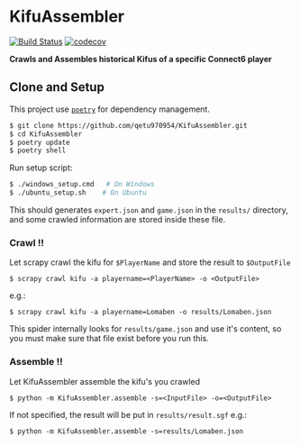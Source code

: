 # KifuAssembler

[![Build Status](https://travis-ci.com/qetu970954/KifuAssembler.svg?branch=master)](https://travis-ci.com/qetu970954/KifuAssembler)     [![codecov](https://codecov.io/gh/qetu970954/LittleGolemCralwer/branch/master/graph/badge.svg)](https://codecov.io/gh/qetu970954/LittleGolemCralwer)



**Crawls and Assembles historical Kifus of a specific Connect6 player**


## Clone and Setup 
This project use [`poetry`](https://python-poetry.org/docs/managing-environments/) for dependency management.

```bash
$ git clone https://github.com/qetu970954/KifuAssembler.git
$ cd KifuAssembler
$ poetry update
$ poetry shell
```

Run setup script:
```bash
$ ./windows_setup.cmd   # On Windows
$ ./ubuntu_setup.sh    # On Ubuntu
```
This should generates `expert.json` and `game.json` in the `results/` directory,
and some crawled information are stored inside these file.

### Crawl !!
Let scrapy crawl the kifu for `$PlayerName` and store the result to `$OutputFile` 
```
$ scrapy crawl kifu -a playername=<PlayerName> -o <OutputFile> 
```
e.g.:
```shell
$ scrapy crawl kifu -a playername=Lomaben -o results/Lomaben.json
```
This spider internally looks for `results/game.json` and use it's content, so you must make sure that file exist before you run this.

### Assemble !!

Let KifuAssembler assemble the kifu's you crawled
```shell
$ python -m KifuAssembler.assemble -s=<InputFile> -o=<OutputFile> 
```
If not specified, the result will be put in `results/result.sgf`
e.g.:
```shell
$ python -m KifuAssembler.assemble -s=results/Lomaben.json
```
